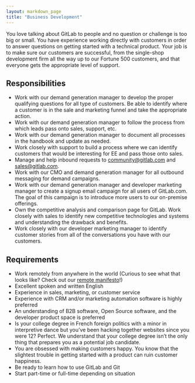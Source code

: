 ```yaml
---
layout: markdown_page
title: "Business Development"
---
```


You love talking about GitLab to people and no question or challenge is too big or small. You have experience working directly with customers in order to answer questions on getting started with a technical product. Your job is to make sure our customers are successful, from the single-shop development firm all the way up to our Fortune 500 customers, and that everyone gets the appropriate level of support.

## Responsibilities

* Work with our demand generation manager to develop the proper qualifying questions for all type of customers. Be able to identify where a customer is in the sale and marketing funnel and take the appropriate action.
* Work with our demand generation manager to follow the process from which leads pass onto sales, support, etc.
* Work with our demand generation manager to document all processes in the handbook and update as needed.
* Work closely with support to build a process where we can identify customers that would be interesting for EE and pass those onto sales.
* Manage and help inbound requests to community@gitlab.com and sales@gitlab.com.
* Work with our CMO and demand generation manager for all outbound messaging for demand campaigns.
* Work with our demand generation manager and developer marketing manager to create a signup email campaign for all users of GitLab.com. The goal of this campaign is to introduce more users to our on-premise offerings.
* Own the competitive analysis and comparison page for GitLab. Work closely with sales to identify new competitive technologies and systems and understanding the drawback and benefits.
* Work closely with our developer marketing manager to identify customer stories from all of the conversations you have with our customers.

## Requirements

* Work remotely from anywhere in the world (Curious to see what that looks like? Check out our <a href="https://about.gitlab.com/2015/04/08/the-remote-manifesto/" target="_blank">remote manifesto</a>!)
* Excellent spoken and written English
* Experience in sales, marketing, or customer service
* Experience with CRM and/or marketing automation software is highly preferred
* An understanding of B2B software, Open Source software, and the developer product space is preferred
* Is your college degree in French foreign politics with a minor in interpretive dance but you’ve been hacking together websites since you were 12? Perfect. We understand that your college degree isn’t the only thing that prepares you as a potential job candidate.
* You are obsessed with making customers happy. You know that the slightest trouble in getting started with a product can ruin customer happiness.
* Be ready to learn how to use GitLab and Git
* Start part-time or full-time depending on situation